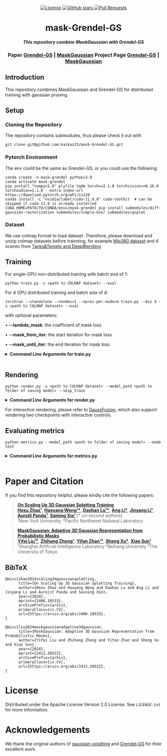<p align="center">
    <!-- license badge -->
    <a href="https://github.com/nerfstudio-project/nerfstudio/blob/master/LICENSE">
        <img alt="License" src="https://img.shields.io/badge/License-Apache_2.0-blue.svg"></a>
    <!-- stars badge -->
    <a href="https://github.com/kaikai23/mask-Grendel-GS/stargazers">
        <img alt="GitHub stars" src="https://img.shields.io/github/stars/kaikai23/mask-Grendel-GS?style=social"/>
    </a>
    <!-- community badges -->
<!--     <a href="https://discord.gg/uMbNqcraFc"><img src="https://dcbadge.vercel.app/api/server/uMbNqcraFc?style=plastic"/></a> -->
    <!-- last commit badge -->
<!--     <a href="https://github.com/TarzanZhao/Dist-GS/commits/master">
        <img alt="Last Commit" src="https://img.shields.io/github/last-commit/TarzanZhao/Dist-GS"/>
    </a> -->
    <!-- pull requests badge -->
    <a href="https://github.com/kaikai23/mask-Grendel-GS/pulls">
        <img alt="Pull Requests" src="https://img.shields.io/github/issues-pr/nyu-systems/Grendel-GS"/>
    </a>

</p>


<div align="center">

mask-Grendel-GS
===========================
_<h4>This repository combine MaskGaussian with Grendel-GS</h4>_

### Paper [Grendel-GS](https://arxiv.org/abs/2406.18533) | [MaskGaussian](https://arxiv.org/abs/2412.20522)  Project Page [Grendel-GS](https://daohanlu.github.io/scaling-up-3dgs/) | [MaskGaussian](https://maskgaussian.github.io/)

<div align="left">

## Introduction
This repository combines MaskGaussian and Grendel-GS for distributed training with gaussian pruning.

## Setup

### Cloning the Repository

The repository contains submodules, thus please check it out with 
```shell
git clone git@github.com:kaikai23/mask-Grendel-GS.git
```

### Pytorch Environment

The env could be the same as Grendel-GS, or you could use the following:
```
conda create -n mask-grendel python=3.9
conda activate mask-grendel
pip install "numpy<2.0" plyfile tqdm torch==2.1.0 torchvision==0.16.0 torchaudio==2.1.0 --extra-index-url https://download.pytorch.org/whl/cu118
conda install -c "nvidia/label/cuda-11.8.0" cuda-toolkit  # can be skipped if cuda-11.8 is already installed
CUDA_HOME=PATH/TO/CONDA/envs/mask-grendel pip install submodules/diff-gaussian-rasterization submodules/simple-knn/ submodules/gsplat
```


### Dataset

We use colmap format to load dataset. Therefore, please download and unzip colmap datasets before trainning, for example [Mip360 dataset](http://storage.googleapis.com/gresearch/refraw360/360_v2.zip) and 4 scenes from [Tanks&Temple and DeepBlending](https://repo-sam.inria.fr/fungraph/3d-gaussian-splatting/datasets/input/tandt_db.zip). 

## Training

For single-GPU non-distributed training with batch size of 1:
```shell
python train.py -s <path to COLMAP dataset> --eval
```

For 4 GPU distributed training and batch size of 4:
```shell
torchrun --standalone --nnodes=1 --nproc-per-node=4 train.py --bsz 4 -s <path to COLMAP dataset> --eval
```
with optional parameters:

• **--lambda_mask**: the coefficient of mask loss

• **--mask_from_iter**: the start iteration for mask loss

• **--mask_until_iter**: the end iteration for mask loss

<details>
<summary><span style="font-weight: bold;">Command Line Arguments for train.py</span></summary>

  #### --source_path / -s
  Path to the source directory containing a COLMAP data set.
  #### --model_path / -m 
  Path where the trained model and loggings should be stored (```/tmp/gaussian_splatting``` by default).
  #### --eval
  Add this flag to use a MipNeRF360-style training/test split for evaluation.
  #### --bsz
  The batch size(the number of camera views) in single step training. ```1``` by default.
  #### --backend
  The CUDA backend to use in training. Valid options include ```diff``` ([diff-gaussian-rasterization](https://github.com/nyu-systems/diff-gaussian-rasterization)) and ```gsplat```. ```diff``` by default.
  #### --lr_scale_mode
  The mode of scaling learning rate given larger batch size. ```sqrt``` by default.
  #### --preload_dataset_to_gpu
  Save all groundtruth images from the dataset in GPU, rather than load each image on-the-fly at each training step. 
  If dataset is large, preload_dataset_to_gpu will lead to OOM; when the dataset is small, preload_dataset_to_gpu could 
  speed up the training a little bit by avoiding some cpu-gpu communication. 
  #### --iterations
  Number of total iterations to train for, ```30_000``` by default.
  #### --test_iterations
  Space-separated iterations at which the training script computes L1 and PSNR over test set, ```7000 30000``` by default.
  #### --save_iterations
  Space-separated iterations at which the training script saves the Gaussian model, ```7000 30000 <iterations>``` by default.
  #### --checkpoint_iterations
  Space-separated iterations at which to store a checkpoint for continuing later, saved in the model directory.
  #### --start_checkpoint
  Path to a saved checkpoint to continue training from.
  #### --white_background / -w
  Add this flag to use white background instead of black (default), e.g., for evaluation of NeRF Synthetic dataset.
  #### --sh_degree
  Order of spherical harmonics to be used (no larger than 3). ```3``` by default.
  #### --feature_lr
  Spherical harmonics features learning rate, ```0.0025``` by default.
  #### --opacity_lr
  Opacity learning rate, ```0.05``` by default.
  #### --scaling_lr
  Scaling learning rate, ```0.005``` by default.
  #### --rotation_lr
  Rotation learning rate, ```0.001``` by default.
  #### --position_lr_max_steps
  Number of steps (from 0) where position learning rate goes from ```initial``` to ```final```. ```30_000``` by default.
  #### --position_lr_init
  Initial 3D position learning rate, ```0.00016``` by default.
  #### --position_lr_final
  Final 3D position learning rate, ```0.0000016``` by default.
  #### --position_lr_delay_mult
  Position learning rate multiplier (cf. Plenoxels), ```0.01``` by default. 
  #### --densify_from_iter
  Iteration where densification starts, ```500``` by default. 
  #### --densify_until_iter
  Iteration where densification stops, ```15_000``` by default.
  #### --densify_grad_threshold
  Limit that decides if points should be densified based on 2D position gradient, ```0.0002``` by default.
  #### --densification_interval
  How frequently to densify, ```100``` (every 100 iterations) by default.
  #### --opacity_reset_interval
  How frequently to reset opacity, ```3_000``` by default. 
  #### --lambda_dssim
  Influence of SSIM on total loss from 0 to 1, ```0.2``` by default. 
  #### --percent_dense
  Percentage of scene extent (0--1) a point must exceed to be forcibly densified, ```0.01``` by default.



</details>
<br>

## Rendering

```shell
python render.py -s <path to COLMAP dataset> --model_path <path to folder of saving model> --skip_train
```

<details>
<summary><span style="font-weight: bold;">Command Line Arguments for render.py</span></summary>

  #### --model_path / -m 
  Path to the trained model directory you want to create renderings for.
  #### --skip_train
  Flag to skip rendering the training set.
  #### --skip_test
  Flag to skip rendering the test set.
  #### --distributed_load
  If point cloud models are saved distributedly during training, we should set this flag to load all of them.
  #### --quiet 
  Flag to omit any text written to standard out pipe. 

  **The below parameters will be read automatically from the model path, based on what was used for training. However, you may override them by providing them explicitly on the command line.** 

  #### --source_path / -s
  Path to the source directory containing a COLMAP or Synthetic NeRF data set.
  #### --images / -i
  Alternative subdirectory for COLMAP images (```images``` by default).
  #### --eval
  Add this flag to use a MipNeRF360-style training/test split for evaluation.
  #### --llffhold
  The training/test split ratio in the whole dataset for evaluation. llffhold=8 means 1/8 is used as test set and others are used as train set.
  #### --white_background / -w
  Add this flag to use white background instead of black (default), e.g., for evaluation of NeRF Synthetic dataset.

</details>

For interactive rendering, please refer to [GaussFusion](https://github.com/EGalahad/GaussFusion), which also support rendering two checkpoints with interactive controls.

## Evaluating metrics

```shell
python metrics.py --model_path <path to folder of saving model> --mode test
```

<details>
<summary><span style="font-weight: bold;">Command Line Arguments for metrics.py</span></summary>

  #### --model_paths / -m 
  Space-separated list of model paths for which metrics should be computed.
</details>
<br>


# Paper and Citation

If you find this repository helpful, please kindly cite the following papers: 

> [**On Scaling Up 3D Gaussian Splatting Training**](https://arxiv.org/abs/2406.18533)<br>
> [**Hexu Zhao¹**](https://tarzanzhao.github.io), [**Haoyang Weng¹\***](https://egalahad.github.io), [**Daohan Lu¹\***](https://daohanlu.github.io), [**Ang Li²**](https://www.angliphd.com), [**Jinyang Li¹**](https://www.news.cs.nyu.edu/~jinyang/), [**Aurojit Panda¹**](https://cs.nyu.edu/~apanda/), [**Saining Xie¹**](https://www.sainingxie.com)  (\* *co-second authors*)
> <br>¹New York University, ²Pacific Northwest National Laboratory <br>

> [**MaskGaussian: Adaptive 3D Gaussian Representation from Probabilistic Masks**](https://arxiv.org/abs/2412.20522)<br>
> [**Yifei Liu¹²**](https://github.com/kaikai23), [**Zhihang Zhong¹**](https://zzh-tech.github.io/), [**Yifan Zhan¹³**](https://github.com/Yifever20002), [**Sheng Xu²**](https://stevetsui.github.io/), [**Xiao Sun¹**](https://jimmysuen.github.io/) <br>
> ¹Shanghai Artificial Intelligence Laboratory ²Beihang University ³The University of Tokyo

<section class="section" id="BibTeX">
  <div class="container is-max-desktop content">
    <h2 class="title">BibTeX</h2>
    <pre><code>@misc{zhao2024scaling3dgaussiansplatting,
      title={On Scaling Up 3D Gaussian Splatting Training}, 
      author={Hexu Zhao and Haoyang Weng and Daohan Lu and Ang Li and Jinyang Li and Aurojit Panda and Saining Xie},
      year={2024},
      eprint={2406.18533},
      archivePrefix={arXiv},
      primaryClass={cs.CV},
      url={https://arxiv.org/abs/2406.18533}, 
}</code></pre>
      <pre><code>@misc{liu2024maskgaussianadaptive3dgaussian,
      title={MaskGaussian: Adaptive 3D Gaussian Representation from Probabilistic Masks}, 
      author={Yifei Liu and Zhihang Zhong and Yifan Zhan and Sheng Xu and Xiao Sun},
      year={2024},
      eprint={2412.20522},
      archivePrefix={arXiv},
      primaryClass={cs.CV},
      url={https://arxiv.org/abs/2412.20522}, 
}</code></pre>
  </div>
</section> 

# License

Distributed under the Apache License Version 2.0 License. See `LICENSE.txt` for more information.

# Acknowledgements
We thank the original authors of [gaussian-splatting](https://github.com/graphdeco-inria/gaussian-splatting) and [Grendel-GS](https://github.com/nyu-systems/Grendel-GS) for their excellent work.
